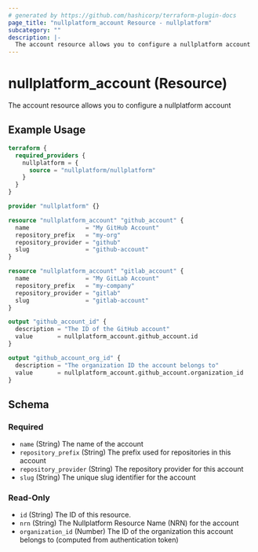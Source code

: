 ```yaml
---
# generated by https://github.com/hashicorp/terraform-plugin-docs
page_title: "nullplatform_account Resource - nullplatform"
subcategory: ""
description: |-
  The account resource allows you to configure a nullplatform account
---
```


# nullplatform_account (Resource)

The account resource allows you to configure a nullplatform account

## Example Usage

```terraform
terraform {
  required_providers {
    nullplatform = {
      source = "nullplatform/nullplatform"
    }
  }
}

provider "nullplatform" {}

resource "nullplatform_account" "github_account" {
  name                = "My GitHub Account"
  repository_prefix   = "my-org"
  repository_provider = "github"
  slug                = "github-account"
}

resource "nullplatform_account" "gitlab_account" {
  name                = "My GitLab Account"
  repository_prefix   = "my-company"
  repository_provider = "gitlab"
  slug                = "gitlab-account"
}

output "github_account_id" {
  description = "The ID of the GitHub account"
  value       = nullplatform_account.github_account.id
}

output "github_account_org_id" {
  description = "The organization ID the account belongs to"
  value       = nullplatform_account.github_account.organization_id
}
```

<!-- schema generated by tfplugindocs -->
## Schema

### Required

- `name` (String) The name of the account
- `repository_prefix` (String) The prefix used for repositories in this account
- `repository_provider` (String) The repository provider for this account
- `slug` (String) The unique slug identifier for the account

### Read-Only

- `id` (String) The ID of this resource.
- `nrn` (String) The Nullplatform Resource Name (NRN) for the account
- `organization_id` (Number) The ID of the organization this account belongs to (computed from authentication token)
